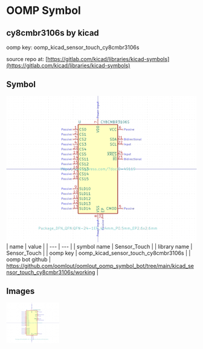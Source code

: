 # OOMP Symbol  
## cy8cmbr3106s  by kicad  
  
oomp key: oomp_kicad_sensor_touch_cy8cmbr3106s  
  
source repo at: [https://gitlab.com/kicad/libraries/kicad-symbols](https://gitlab.com/kicad/libraries/kicad-symbols)  
## Symbol  
  
[![working.png](working_600.png)](working.png)  
| name | value | 
| --- | --- | 
| symbol name | Sensor_Touch | 
| library name | Sensor_Touch | 
| oomp key | oomp_kicad_sensor_touch_cy8cmbr3106s | 
| oomp bot github | https://github.com/oomlout/oomlout_oomp_symbol_bot/tree/main/kicad_sensor_touch_cy8cmbr3106s/working | 
## Images  
  
[![working.png](working_140.png)](working.png)  

